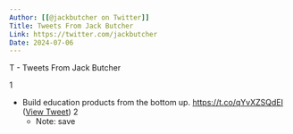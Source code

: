 ```yaml
---
Author: [[@jackbutcher on Twitter]]
Title: Tweets From Jack Butcher
Link: https://twitter.com/jackbutcher
Date: 2024-07-06
---
```

T - Tweets From Jack Butcher

1
- Build education products from the bottom up. https://t.co/qYvXZSQdEI ([View Tweet](https://twitter.com/jackbutcher/status/1366808554896830464))
2
    - Note: save

